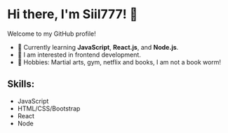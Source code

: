 # Hi there, I'm Siil777! 👋

Welcome to my GitHub profile!  
- 🌱 Currently learning **JavaScript**, **React.js**, and **Node.js**.   
- 👀 I am interested in frontend development.  
- 🥋 Hobbies: Martial arts, gym, netflix and books, I am not a book worm!

## Skills:
- JavaScript
- HTML/CSS/Bootstrap
- React
- Node
